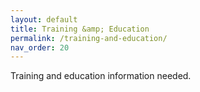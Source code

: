 ```yaml
---
layout: default
title: Training &amp; Education
permalink: /training-and-education/
nav_order: 20
---
```


Training and education information needed.
